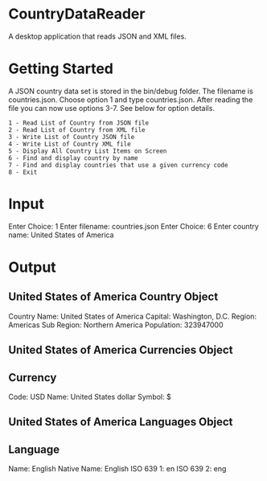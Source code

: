 # CountryDataReader
A desktop application that reads JSON and XML files.

# Getting Started
A JSON country data set is stored in the bin/debug folder. The filename is countries.json. Choose option 1 and type countries.json. After reading the file you can now use options 3-7. See below for option details.

    1 - Read List of Country from JSON file
    2 - Read List of Country from XML file
    3 - Write List of Country JSON file
    4 - Write List of Country XML file
    5 - Display All Country List Items on Screen
    6 - Find and display country by name
    7 - Find and display countries that use a given currency code
    8 - Exit

# Input
Enter Choice: 1
Enter filename: countries.json
Enter Choice: 6
Enter country name: United States of America

# Output
United States of America Country Object
-------
Country Name: United States of America
Capital: Washington, D.C.
Region: Americas
Sub Region: Northern America
Population: 323947000

United States of America Currencies Object
--------

Currency
-------
Code: USD
Name: United States dollar
Symbol: $

United States of America Languages Object
--------

Language
-------
Name: English
Native Name: English
ISO 639 1: en
ISO 639 2: eng

